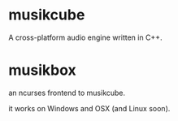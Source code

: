 # musikcube

A cross-platform audio engine written in C++.

# musikbox

an ncurses frontend to musikcube.

it works on Windows and OSX (and Linux soon).
